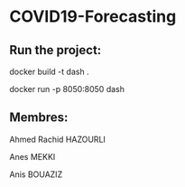 # COVID19-Forecasting
## Run the project:

docker build -t dash .

docker run -p 8050:8050 dash

## Membres:

Ahmed Rachid HAZOURLI

Anes MEKKI

Anis BOUAZIZ
